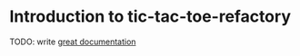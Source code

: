 # Introduction to tic-tac-toe-refactory

TODO: write [great documentation](http://jacobian.org/writing/what-to-write/)
